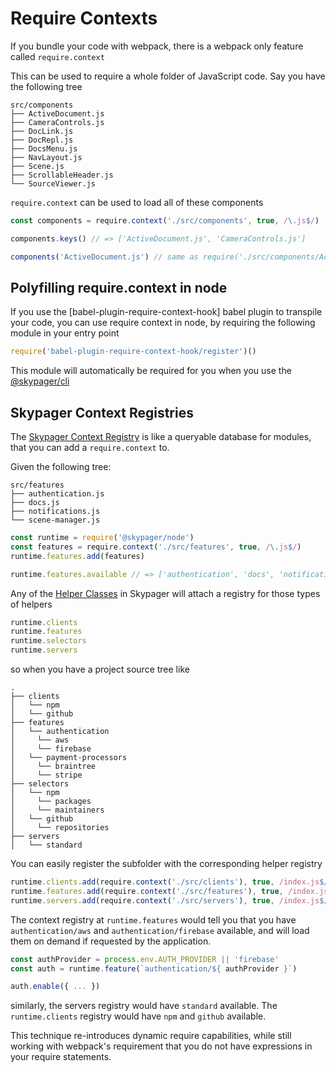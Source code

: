 # Require Contexts

If you bundle your code with webpack, there is a webpack only feature called `require.context`

This can be used to require a whole folder of JavaScript code.  Say you have the following tree

```
src/components
├── ActiveDocument.js
├── CameraControls.js
├── DocLink.js
├── DocRepl.js
├── DocsMenu.js
├── NavLayout.js
├── Scene.js
├── ScrollableHeader.js
└── SourceViewer.js
```

`require.context` can be used to load all of these components 

```javascript
const components = require.context('./src/components', true, /\.js$/)

components.keys() // => ['ActiveDocument.js', 'CameraControls.js']

components('ActiveDocument.js') // same as require('./src/components/ActiveDocument.js')
```

## Polyfilling require.context in node

If you use the [babel-plugin-require-context-hook] babel plugin to transpile your code, you can use require context in node, by requiring the following module in your entry point 

```javascript
require('babel-plugin-require-context-hook/register')()
```

This module will automatically be required for you when you use the [@skypager/cli](./how-the-cli-works.md)

## Skypager Context Registries

The [Skypager Context Registry](../src/runtime/src/registries) is like a queryable database for modules, that you can add a `require.context` to.

Given the following tree:

```
src/features
├── authentication.js
├── docs.js
├── notifications.js
└── scene-manager.js
```

```javascript
const runtime = require('@skypager/node')
const features = require.context('./src/features', true, /\.js$/)
runtime.features.add(features)

runtime.features.available // => ['authentication', 'docs', 'notifications', 'scene-manager']
```

Any of the [Helper Classes](about-helpers.md) in Skypager will attach a registry for those types of helpers 

```javascript
runtime.clients
runtime.features
runtime.selectors
runtime.servers
```

so when you have a project source tree like 

```
.
├── clients
│   └── npm
│   └── github 
├── features 
│   └── authentication 
│     └── aws 
│     └── firebase 
│   └── payment-processors 
│     └── braintree 
│     └── stripe 
├── selectors
│   └── npm 
│     └── packages 
│     └── maintainers 
│   └── github 
│     └── repositories 
├── servers
│   └── standard 
``` 

You can easily register the subfolder with the corresponding helper registry

```javascript
runtime.clients.add(require.context('./src/clients'), true, /index.js$/)
runtime.features.add(require.context('./src/features'), true, /index.js$/)
runtime.servers.add(require.context('./src/servers'), true, /index.js$/)
```

The context registry at `runtime.features` would tell you that you have `authentication/aws` and `authentication/firebase` available, 
and will load them on demand if requested by the application.

```javascript
const authProvider = process.env.AUTH_PROVIDER || 'firebase' 
const auth = runtime.feature(`authentication/${ authProvider }`)

auth.enable({ ... })
```

similarly, the servers registry would have `standard` available.  The `runtime.clients` registry would have `npm` and `github` available.

This technique re-introduces dynamic require capabilities, while still working with webpack's requirement that you do not have expressions in your require statements.
